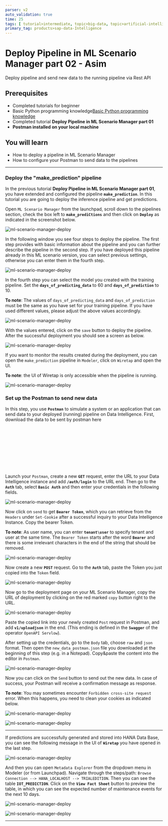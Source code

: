 ```yaml
---
parser: v2
auto_validation: true
time: 25
tags: [ tutorial>intermediate, topic>big-data, topic>artificial-intelligence]
primary_tag: products>sap-data-Intelligence
---
```


# Deploy Pipeline in ML Scenario Manager part 02 - Asim
<!-- description --> Deploy pipeline and send new data to the running pipeline via Rest API

## Prerequisites
 - Completed tutorials for beginner
 - Basic Python programming knowledge[Basic Python programming knowledge](https://www.python.org/about/gettingstarted/)
 - Completed tutorial **Deploy Pipeline in ML Scenario Manager part 01**
 - **Postman installed on your local machine**

## You will learn
  - How to deploy a pipeline in ML Scenario Manager
  - How to configure your Postman to send data to the pipelines

---

### Deploy the "make_prediction" pipeline

In the previous tutorial **Deploy Pipeline in ML Scenario Manager part 01**, you have extended and configured the pipeline **`make_prediction`**. In this tutorial you are going to deploy the inference pipeline and get predictions.

Open `ML Scenario Manager` from the launchpad, scroll down to the pipelines section, check the box left to **`make_prediCtions`** and then click on **`Deploy`** as indicated in the screenshot below.

![ml-scenario-manager-deploy](./dataintelligence-trial-v3-deploy-model-part-02-01.jpg)

In the following window you see four steps to deploy the pipeline. The first step provides with basic information about the pipeline and you can further describe the pipeline in the second step. If you have deployed this pipeline already in this ML scenario version, you can select previous settings, otherwise you can enter them in the fourth step.

![ml-scenario-manager-deploy](./dataintelligence-trial-v3-deploy-model-part-02-02.jpg)

In the fourth step you can select the model you created with the training pipeline. Set the **`days_of_predicting_data`** to 60 and **`days_of_prediction`** to 10.

**To note**: The values of `days_of_predicting_data` and `days_of_prediction` must be the same as you have set for your training pipeline. If you have used different values, please adjust the above values  accordingly.

![ml-scenario-manager-deploy](./dataintelligence-trial-v3-deploy-model-part-02-03.jpg)

With the values entered, click on the `save` button to deploy the pipeline.
After the successful deployment you should see a screen as below.

![ml-scenario-manager-deploy](./dataintelligence-trial-v3-deploy-model-part-02-04.jpg)

If you want to monitor the results created during the deployment, you can open the `make_prediction` pipeline in `Modeler`, click on `Wiretap` and open the UI.

**To note**: the UI of Wiretap is only accessible when the pipeline is running.

![ml-scenario-manager-deploy](./dataintelligence-trial-v3-deploy-model-part-02-05.jpg)


### Set up the Postman to send new data


In this step, you use **`Postman`** to simulate a system or an application that can send data to your deployed (running) pipeline on Data Intelligence. First, download the data to be sent by postman here
![new_data_postman](C:\Github\Tutorials-Contribution\tutorials\dataintelligence-trial-v3-deploy-model-02\new_data_postman.json)

Launch your `Postman`, create a new **`GET`** request, enter the URL to your Data Intelligence instance and add **`/auth/login`** to the URL end. Then go to the **`Auth`** tab, select **`Basic Auth`** and then enter your credentials in the following fields.

![ml-scenario-manager-deploy](./dataintelligence-trial-v3-deploy-model-part-02-07.jpg)

Now click on `send` to get **`Bearer Token`**, which you can retrieve from the ``Headers`` under `Set-Cookie` after a successful inquiry to your Data Intelligence Instance. Copy the bearer Token.

**To note**:  As user name, you can enter **`tenant\user`** to specify tenant and user at the same time. The `Bearer Token` starts after the word **`Bearer`** and there is some irrelevant characters in the end of the string that should be removed.

![ml-scenario-manager-deploy](./dataintelligence-trial-v3-deploy-model-part-02-06.jpg)


Now create a new **`POST`** request. Go to the **`Auth`** tab, paste the Token you just copied into the `Token` field.

![ml-scenario-manager-deploy](./dataintelligence-trial-v3-deploy-model-part-02-08.jpg)

Now go to the deployment page on your ML Scenario Manager, copy the URL of deployment by clicking on the red marked `copy` button right to the URL.

![ml-scenario-manager-deploy](./dataintelligence-trial-v3-deploy-model-part-02-04.jpg)

Paste the copied link into your newly created `Post` request in Postman, and add **`v1/uploadjson`** in the end. (This ending is defined in the **`Swagger`** of the operator `OpenAPI Servlow`).


After setting up the credentials, go to the `Body` tab, choose `raw` and `json` format. Then open the `new_data_postman.json` file you downloaded at the beginning of this step (e.g. in a Notepad). Copy&paste the content into the editor in ``Postman``.

![ml-scenario-manager-deploy](./dataintelligence-trial-v3-deploy-model-part-02-08.jpg)

Now you can click on the `Send` button to send out the new data. In case of success, your Postman will receive a confirmation message as response.


**To note**: You may sometimes encounter `Forbidden cross-site request` error. When this happens, you need to clean your cookies as indicated below.

![ml-scenario-manager-deploy](./dataintelligence-trial-v3-deploy-model-part-02-11.jpg)

![ml-scenario-manager-deploy](./dataintelligence-trial-v3-deploy-model-part-02-12.jpg)

---

If predictions are successfully generated and stored into HANA Data Base, you can see the following message in the UI of **`Wiretap`** you have opened in the last step.

![ml-scenario-manager-deploy](./dataintelligence-trial-v3-deploy-model-part-02-10.jpg)

And then you can open `Metadata Explorer` from the dropdown menu in Modeler (or from Launchpad). Navigate through the steps/path: `Browse Connection --> HANA_LOCALHOST --> TRIALEDITION`. Then you can see the table **`IOT_PREDICTION`**. Click on the **`View Fact Sheet`** button to preview the table, in which you can see the expected number of maintenance events for the next 10 days.

![ml-scenario-manager-deploy](./dataintelligence-trial-v3-deploy-model-part-02-15.jpg)

![ml-scenario-manager-deploy](./dataintelligence-trial-v3-deploy-model-part-02-16.jpg)







---
